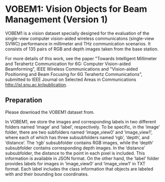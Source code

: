 # VOBEM1: Vision Objects for Beam Management (Version 1)


VOBEM1 is a vision dataset specially designed for the evaluation of the single-view computer vision-aided wireless communicatons (single-view SVWC) performance in millimeter and THz communication scenarios.
It consists of 135 pairs of RGB and depth images taken from the base station.

For more details of this work, see the paper "Towards Intelligent Millimeter and Terahertz Communication for 6G: Computer Vision-aided Beamforming", IEEE Wireless Communications and "Vision-aided Positioning and Beam Focusing for 6G Terahertz Communications", submitted to IEEE Journal on Selected Areas in Communications http://isl.snu.ac.kr/publication.

## Preparation
Please download the VOBEM1 dataset from.

In VOBEM1, we store the images and corresponding labels in two different folders named ‘image’ and ‘label’, respectively. To be specific, in the ‘image’ folder, there are two subfolders named ‘image_view0’ and ‘image_view1’, where each of which has three subsubfolders named ‘rgb’, ‘depth’, and ‘distance’. The ‘rgb’ subsubfolder contains RGB images, while the ‘depth’ subsubfolder contains corresponding depth images. In the ‘distance’ subsubfolder, the distance to the point in each pixel is included. This information is available in JSON format. On the other hand, the ‘label’ folder provides labels for images in ‘image_view0’ and ‘image_view1’ in TXT format. Each label includes the class information that objects are labeled with and their bounding box coordinates.
